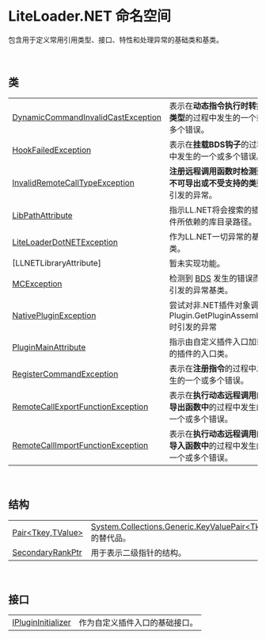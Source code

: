 # LiteLoader.NET 命名空间

包含用于定义常用引用类型、接口、特性和处理异常的基础类和基类。

<br>

## 类

|||
|-|-|
|[DynamicCommandInvalidCastException](Class/DynamicCommandInvalidCastException/DynamicCommandInvalidCastException)|表示在**动态指令执行时转换类型**的过程中发生的一个或多个错误。|
|[HookFailedException](Class/HookFailedException/HookFailedException)|表示在**挂载BDS钩子**的过程中发生的一个或多个错误。|
|[InvalidRemoteCallTypeException](Class/InvalidRemoteCallTypeException/InvalidRemoteCallTypeException)|**注册远程调用函数时检测到不可导出或不受支持的类型**引发的异常。
|[LibPathAttribute](Class/LibPathAttribute/LibPathAttribute)|指示LL.NET将会搜索的插件所依赖的库目录路径。|
|[LiteLoaderDotNETException](Class/LiteLoaderDotNETException/LiteLoaderDotNETException)|作为LL.NET一切异常的基类。|
|[LLNETLibraryAttribute]|暂未实现功能。|
|[MCException](Class/MCException/MCException)|检测到 [BDS](https://www.minecraft.net/en-us/download/server/bedrock) 发生的错误而引发的异常基类。|
|[NativePluginException](Class/NativePluginException/NativePluginException)|尝试对非.NET插件对象调用Plugin.GetPluginAssembly时引发的异常|
|[PluginMainAttribute](Class/PluginMainAttribute/PluginMainAttribute)|指示由自定义插件入口加载的插件的入口类。|
|[RegisterCommandException](Class/RegisterCommandException/RegisterCommandException)|表示在**注册指令**的过程中发生的一个或多个错误。|
|[RemoteCallExportFunctionException](Class/RemoteCallExportFunctionException/RemoteCallExportFunctionException)|表示在**执行动态远程调用的导出函数中**的过程中发生的一个或多个错误。|
|[RemoteCallImportFunctionException](Class/RemoteCallImportFunctionException/RemoteCallImportFunctionException)|表示在**执行动态远程调用的导入函数中**的过程中发生的一个或多个错误。|

<br>

## 结构
|||
|-|-|
|[Pair\<Tkey,TValue\>](Struct/Pair/Pair)|[System.Collections.Generic.KeyValuePair\<Tkey,TValue\>](https://docs.microsoft.com/zh-cn/DotNET/api/system.collections.generic.keyvaluepair)的替代品。|
|[SecondaryRankPtr](Struct/SecondaryRankPtr/SecondaryRankPtr)|用于表示二级指针的结构。|

<br>

## 接口
|||
|-|-|
|[IPluginInitializer](Interface/IPluginInitializer/IPluginInitializer)|作为自定义插件入口的基础接口。|